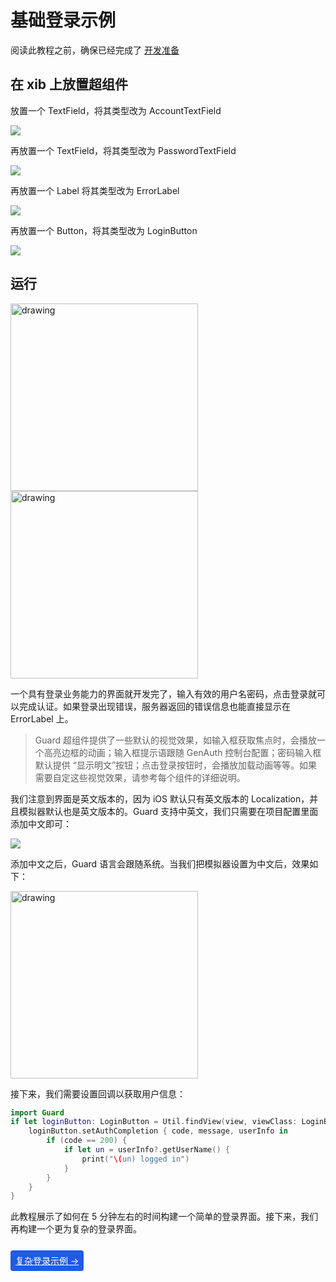 # 基础登录示例

<LastUpdated/>

阅读此教程之前，确保已经完成了 [开发准备](/reference/sdk-for-ios/develop)

## 在 xib 上放置超组件

放置一个 TextField，将其类型改为 AccountTextField

![](./images/login1.png)

再放置一个 TextField，将其类型改为 PasswordTextField

![](./images/login2.png)

再放置一个 Label 将其类型改为 ErrorLabel

![](./images/login3.png)

再放置一个 Button，将其类型改为 LoginButton

![](./images/login4.png)

## 运行

<img src="./images/login5.png" alt="drawing" width="300"/>
<img src="./images/login6.png" alt="drawing" width="300"/>

一个具有登录业务能力的界面就开发完了，输入有效的用户名密码，点击登录就可以完成认证。如果登录出现错误，服务器返回的错误信息也能直接显示在 ErrorLabel 上。

> Guard 超组件提供了一些默认的视觉效果，如输入框获取焦点时，会播放一个高亮边框的动画；输入框提示语跟随 GenAuth 控制台配置；密码输入框默认提供 “显示明文”按钮；点击登录按钮时，会播放加载动画等等。如果需要自定这些视觉效果，请参考每个组件的详细说明。

我们注意到界面是英文版本的，因为 iOS 默认只有英文版本的 Localization，并且模拟器默认也是英文版本的。Guard 支持中英文，我们只需要在项目配置里面添加中文即可：

![](./images/login7.png)

添加中文之后，Guard 语言会跟随系统。当我们把模拟器设置为中文后，效果如下：

<img src="./images/login8.png" alt="drawing" width="300"/>

接下来，我们需要设置回调以获取用户信息：

```swift
import Guard
if let loginButton: LoginButton = Util.findView(view, viewClass: LoginButton.self) {
    loginButton.setAuthCompletion { code, message, userInfo in
        if (code == 200) {
            if let un = userInfo?.getUserName() {
                print("\(un) logged in")
            }
        }
    }
}
```

此教程展示了如何在 5 分钟左右的时间构建一个简单的登录界面。接下来，我们再构建一个更为复杂的登录界面。

<br>
<span style="background-color: #215ae5;a:link:color:#FFF;padding:8px;border-radius: 4px;"><a href="./advanced-login.html" style="color:#FFF;">复杂登录示例 →</a>
</span>
